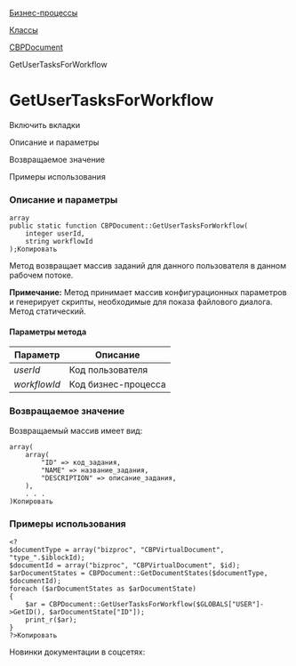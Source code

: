 [Бизнес-процессы](/api_help/bizproc/index.php)

[Классы](/api_help/bizproc/bizproc_classes/index.php)

[CBPDocument](/api_help/bizproc/bizproc_classes/CBPDocument/index.php)

GetUserTasksForWorkflow

GetUserTasksForWorkflow
=======================

Включить вкладки

Описание и параметры

Возвращаемое значение

Примеры использования

### Описание и параметры

```
array
public static function CBPDocument::GetUserTasksForWorkflow(
	integer userId,
	string workflowId
);Копировать
```

Метод возвращает массив заданий для данного пользователя в данном рабочем потоке.

**Примечание:** Метод принимает массив конфигурационных параметров и генерирует скрипты, необходимые для показа файлового диалога. Метод статический.

#### Параметры метода

| Параметр | Описание |
| --- | --- |
| *userId* | Код пользователя |
| *workflowId* | Код бизнес-процесса |

### Возвращаемое значение

Возвращаемый массив имеет вид:

```
array(
	array(
		"ID" => код_задания,
		"NAME" => название_задания,
		"DESCRIPTION" => описание_задания,
	),
	. . .
)Копировать
```

### Примеры использования

```
<?
$documentType = array("bizproc", "CBPVirtualDocument", "type_".$iblockId);
$documentId = array("bizproc", "CBPVirtualDocument", $id);
$arDocumentStates = CBPDocument::GetDocumentStates($documentType, $documentId);
foreach ($arDocumentStates as $arDocumentState)
{
	$ar = CBPDocument::GetUserTasksForWorkflow($GLOBALS["USER"]->GetID(), $arDocumentState["ID"]);
	print_r($ar);
}
?>Копировать
```

Новинки документации в соцсетях: